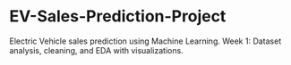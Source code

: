 # EV-Sales-Prediction-Project
Electric Vehicle sales prediction using Machine Learning. Week 1: Dataset analysis, cleaning, and EDA with visualizations.

